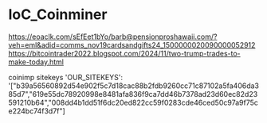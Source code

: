 # IoC_Coinminer
https://eoaclk.com/sEfEet1bYo/barb@pensionproshawaii.com/?veh=eml&adid=comms_nov19cardsandgifts24_1500000020090000052912
https://bitcointrader2022.blogspot.com/2024/11/two-trump-trades-to-make-today.html

coinimp sitekeys
'OUR_SITEKEYS': '["b39a56560892d54e902f5c7d18cac88b2fdb9260cc71c87102a5fa406da385d7","619e55dc78920998e8481afa836f9ca7dd46b7378ad23d60ec82d23591210b64","008dd4b1dd51f6dc20ed822cc59f0283cde46ced50c97a9f75ce224bc74f3d7f"]
